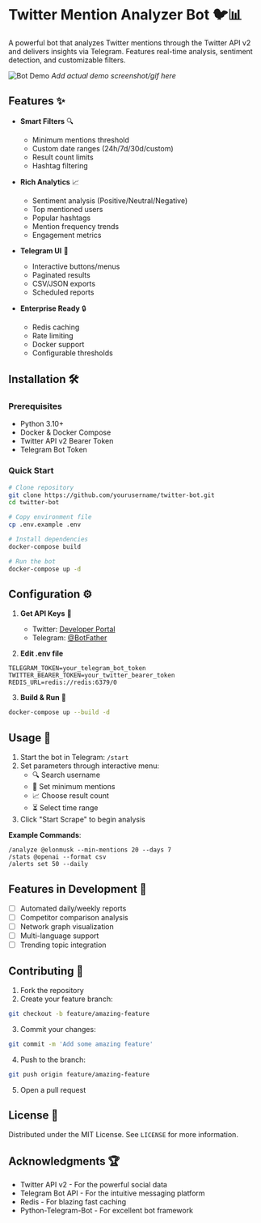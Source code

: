 # Twitter Mention Analyzer Bot 🐦📊

A powerful bot that analyzes Twitter mentions through the Twitter API v2 and delivers insights via Telegram. Features real-time analysis, sentiment detection, and customizable filters.

![Bot Demo](https://via.placeholder.com/800x400.png?text=Twitter+Analysis+Bot+Demo) *Add actual demo screenshot/gif here*

## Features ✨

- **Smart Filters** 🔍
  - Minimum mentions threshold
  - Custom date ranges (24h/7d/30d/custom)
  - Result count limits
  - Hashtag filtering

- **Rich Analytics** 📈
  - Sentiment analysis (Positive/Neutral/Negative)
  - Top mentioned users
  - Popular hashtags
  - Mention frequency trends
  - Engagement metrics

- **Telegram UI** 💬
  - Interactive buttons/menus
  - Paginated results
  - CSV/JSON exports
  - Scheduled reports

- **Enterprise Ready** 🔒
  - Redis caching
  - Rate limiting
  - Docker support
  - Configurable thresholds

## Installation 🛠️

### Prerequisites
- Python 3.10+
- Docker & Docker Compose
- Twitter API v2 Bearer Token
- Telegram Bot Token

### Quick Start
```bash
# Clone repository
git clone https://github.com/yourusername/twitter-bot.git
cd twitter-bot

# Copy environment file
cp .env.example .env

# Install dependencies
docker-compose build

# Run the bot
docker-compose up -d
```

## Configuration ⚙️

1. **Get API Keys** 🔑
   - Twitter: [Developer Portal](https://developer.twitter.com/)
   - Telegram: [@BotFather](https://t.me/BotFather)

2. **Edit .env file**
```env
TELEGRAM_TOKEN=your_telegram_bot_token
TWITTER_BEARER_TOKEN=your_twitter_bearer_token
REDIS_URL=redis://redis:6379/0
```

3. **Build & Run** 🚀
```bash
docker-compose up --build -d
```

## Usage 📲

1. Start the bot in Telegram: `/start`
2. Set parameters through interactive menu:
   - 🔍 Search username
   - 🔢 Set minimum mentions
   - 📈 Choose result count
   - ⏳ Select time range
3. Click "Start Scrape" to begin analysis

**Example Commands**:
```
/analyze @elonmusk --min-mentions 20 --days 7
/stats @openai --format csv
/alerts set 50 --daily
```

## Features in Development 🚧
- [ ] Automated daily/weekly reports
- [ ] Competitor comparison analysis
- [ ] Network graph visualization
- [ ] Multi-language support
- [ ] Trending topic integration

## Contributing 🤝
1. Fork the repository
2. Create your feature branch:
```bash
git checkout -b feature/amazing-feature
```
3. Commit your changes:
```bash
git commit -m 'Add some amazing feature'
```
4. Push to the branch:
```bash
git push origin feature/amazing-feature
```
5. Open a pull request

## License 📄
Distributed under the MIT License. See `LICENSE` for more information.

## Acknowledgments 🏆
- Twitter API v2 - For the powerful social data
- Telegram Bot API - For the intuitive messaging platform
- Redis - For blazing fast caching
- Python-Telegram-Bot - For excellent bot framework
